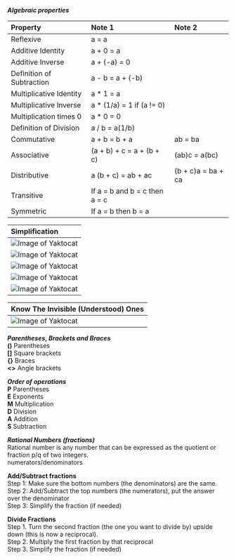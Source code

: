 ___Algebraic properties___  

| Property          | Note 1           |Note 2    |  
|:----------------- |:---------------- |:-------- |  
| Reflexive         | a = a            |          |  
| Additive Identity | a + 0 = a        |          |  
| Additive Inverse  | a + (-a) = 0     |          |  
| Definition of Subtraction | a - b = a + (-b) | |  
| Multiplicative Identity | a * 1 = a | |  
| Multiplicative Inverse | a * (1/a) = 1 if (a != 0) | |  
| Multiplication times 0 | a * 0 = 0 | |  
| Definition of Division | a / b = a(1/b) | |   
| Commutative       | a + b = b + a    | ab = ba  |  
| Associative       | (a + b) + c = a + (b + c) | (ab)c = a(bc) | |  
| Distributive      | a (b + c) = ab + ac | (b + c)a = ba + ca | |  
| Transitive        | If a = b and b = c then a = c | |  
| Symmetric        | If a = b then b = a | |  

| Simplification    |
|:----------------- |
|![Image of Yaktocat](https://github.com/amroibrahim/Notes/blob/master/Images/Algebra/xaxb.png) |
|![Image of Yaktocat](https://github.com/amroibrahim/Notes/blob/master/Images/Algebra/xaya.png) |
|![Image of Yaktocat](https://github.com/amroibrahim/Notes/blob/master/Images/Algebra/xab.png) |
|![Image of Yaktocat](https://github.com/amroibrahim/Notes/blob/master/Images/Algebra/x-a.png) |
|![Image of Yaktocat](https://github.com/amroibrahim/Notes/blob/master/Images/Algebra/xa-b.png) |

| Know The Invisible (Understood) Ones    |
|:----------------- |
|![Image of Yaktocat](https://github.com/amroibrahim/Notes/blob/master/Images/Algebra/UnderstoodOnes.png) |

___Parentheses, Brackets and Braces___  
**()** Parentheses  
**[]** Square brackets  
**{}** Braces  
**<>** Angle brackets  

___Order of operations___  
**P** Parentheses  
**E** Exponents  
**M** Multiplication  
**D** Division  
**A** Addition  
**S** Subtraction  

___Rational Numbers (fractions)___  
Rational number is any number that can be expressed as the quotient or fraction p/q of two integers.  
numerators/denominators  
  
__Add/Subtract fractions__  
Step 1: Make sure the bottom numbers (the denominators) are the same.  
Step 2: Add/Subtract the top numbers (the numerators), put the answer over the denominator  
Step 3: Simplify the fraction (if needed)  

__Divide Fractions__  
Step 1. Turn the second fraction (the one you want to divide by) upside down (this is now a reciprocal).  
Step 2. Multiply the first fraction by that reciprocal  
Step 3. Simplify the fraction (if needed)  
